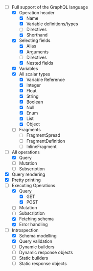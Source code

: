 - [ ] Full support of the GraphQL language
    - [x] Operation header
        - [x] Name
        - [x] Variable definitions/types
        - [ ] Directives
        - [x] Shorthand
    - [x] Selecting fields
        - [x] Alias
        - [x] Arguments
        - [ ] Directives
        - [x] Nested fields
    - [x] Variables
    - [x] All scalar types
        - [x] Variable Reference
        - [x] Integer
        - [x] Float
        - [x] String
        - [x] Boolean
        - [x] Null
        - [x] Enum
        - [x] List
        - [x] Object
    - [ ] Fragments
        - [ ] FragmentSpread
        - [ ] FragmentDefinition
        - [ ] InlineFragment
- [ ] All operations
   - [x] Query
   - [ ] Mutation
   - [ ] Subscription
- [x] Query rendering
- [x] Pretty printing
- [ ] Executing Operations
    - [x] Query
        - [x] GET
        - [x] POST
    - [ ] Mutation
    - [ ] Subscription
    - [x] Fetching schema
    - [x] Error handling
- [ ] Introspection
    - [x] Schema modelling
    - [x] Query validation
    - [ ] Dynamic builders
    - [ ] Dynamic response objects
    - [ ] Static builders
    - [ ] Static response objects
